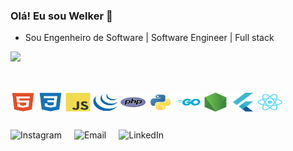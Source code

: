 ### Olá! Eu sou Welker 👋

- Sou Engenheiro de Software | Software Engineer | Full stack





<picture>
<source
  srcset="https://github-readme-stats.vercel.app/api?username=welkerfernandes&show_icons=true&theme=dracula"
  media="(prefers-color-scheme: dark)"
/>
<source
  srcset="https://github-readme-stats.vercel.app/api?username=welkerfernandes&show_icons=true"
  media="(prefers-color-scheme: light), (prefers-color-scheme: no-preference)"
/>
<img src="https://github-readme-stats.vercel.app/api?username=welkerfernandes&show_icons=true" />
</picture>





##

     
<div style="display: inline_block"><br>
  <img align="center" alt="Welker-HTML" height="30" width="40" src="https://raw.githubusercontent.com/devicons/devicon/master/icons/html5/html5-plain.svg">
  <img align="center" alt="Welker-CSS" height="30" width="40" src="https://raw.githubusercontent.com/devicons/devicon/master/icons/css3/css3-plain.svg">
  <img align="center" alt="Welker-JAVASCRIPT" height="30" width="40" src="https://raw.githubusercontent.com/devicons/devicon/master/icons/javascript/javascript-original.svg">
  <img align="center" alt="Welker-JQUERY" height="30" width="40" src="https://raw.githubusercontent.com/devicons/devicon/master/icons/jquery/jquery-original.svg">
  <img align="center" alt="Welker-PHP" height="30" width="40" src="https://raw.githubusercontent.com/devicons/devicon/master/icons/php/php-original.svg">
  <img align="center" alt="Welker-PYHON" height="30" width="40" src="https://raw.githubusercontent.com/devicons/devicon/master/icons/python/python-original.svg">
  <img align="center" alt="Welker-GO" height="30" width="40" src="https://raw.githubusercontent.com/devicons/devicon/55609aa5bd817ff167afce0d965585c92040787a/icons/go/go-original-wordmark.svg">
  <img align="center" alt="Welker-NODE" height="30" width="40" src="https://raw.githubusercontent.com/devicons/devicon/master/icons/nodejs/nodejs-original.svg">

  <img align="center" alt="Welker-FLUTTER" height="30" width="40" src="https://raw.githubusercontent.com/devicons/devicon/master/icons/flutter/flutter-original.svg">
 <img align="center" alt="React Icon" height="30" width="40" src="https://raw.githubusercontent.com/devicons/devicon/master/icons/react/react-original.svg">

</div>


##

<div style="display: flex;">
  <a href="https://www.instagram.com/welker.fc/" target="_blank" style="text-decoration: none !important; margin-right: 20px;">
    <img src="https://img.shields.io/badge/Instagram-E4405F?style=for-the-badge&logo=instagram&logoColor=white" alt="Instagram">
  </a> 
  <a href="mailto:welkerfc@icloud.com" target="_blank" style="text-decoration: none !important; margin-right: 20px;">
    <img src="https://img.shields.io/badge/Email-D14836?style=for-the-badge&logo=gmail&logoColor=white" alt="Email">
  </a>
  <a href="https://www.linkedin.com/in/welkerfernandesoficial/" target="_blank" style="text-decoration: none !important;">
    <img src="https://img.shields.io/badge/-LinkedIn-%230077B5?style=for-the-badge&logo=linkedin&logoColor=white" alt="LinkedIn">
  </a> 
</div>




